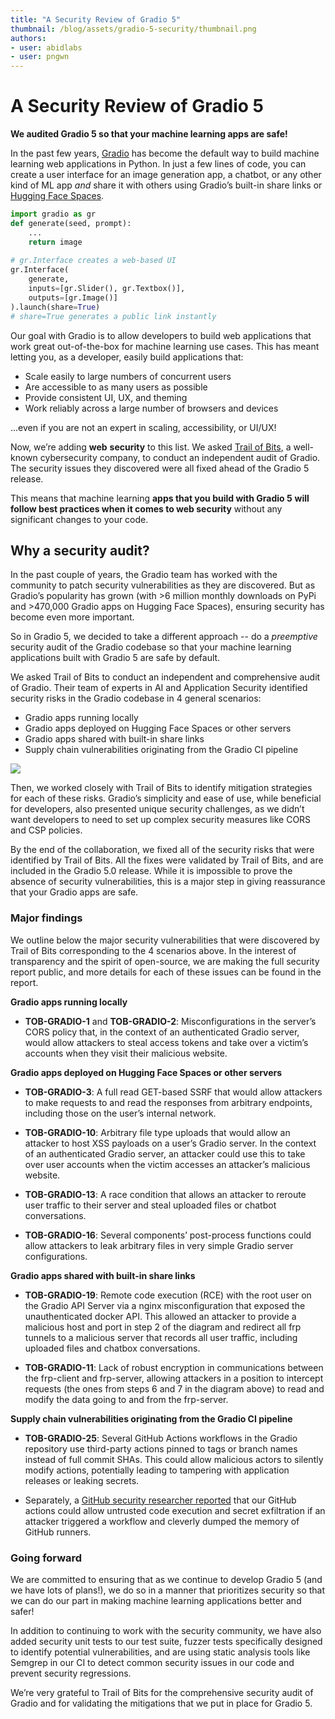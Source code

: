 ```yaml
---
title: "A Security Review of Gradio 5" 
thumbnail: /blog/assets/gradio-5-security/thumbnail.png
authors:
- user: abidlabs
- user: pngwn
---
```


# A Security Review of Gradio 5

**We audited Gradio 5 so that your machine learning apps are safe!**

In the past few years, [Gradio](https://github.com/gradio-app/gradio/) has become the default way to build machine learning web applications in Python. In just a few lines of code, you can create a user interface for an image generation app, a chatbot, or any other kind of ML app _and_ share it with others using Gradio’s built-in share links or [Hugging Face Spaces](https://huggingface.co/spaces).

```py
import gradio as gr
def generate(seed, prompt):  
    ...  
    return image
    
# gr.Interface creates a web-based UI
gr.Interface(
    generate,   
    inputs=[gr.Slider(), gr.Textbox()],  
    outputs=[gr.Image()]
).launch(share=True)  
# share=True generates a public link instantly
```

Our goal with Gradio is to allow developers to build web applications that work great out-of-the-box for machine learning use cases. This has meant letting you, as a developer, easily build applications that:

*   Scale easily to large numbers of concurrent users
*   Are accessible to as many users as possible
*   Provide consistent UI, UX, and theming
*   Work reliably across a large number of browsers and devices
    
...even if you are not an expert in scaling, accessibility, or UI/UX!

Now, we’re adding **web** **security** to this list. We asked [Trail of Bits](https://www.trailofbits.com/), a well-known cybersecurity company, to conduct an independent audit of Gradio. The security issues they discovered were all fixed ahead of the Gradio 5 release.

This means that machine learning **apps that you build with Gradio 5** **will follow best practices when it comes to web security** without any significant changes to your code.

## Why a security audit?

In the past couple of years, the Gradio team has worked with the community to patch security vulnerabilities as they are discovered. But as Gradio’s popularity has grown (with >6 million monthly downloads on PyPi and >470,000 Gradio apps on Hugging Face Spaces), ensuring security has become even more important.

So in Gradio 5, we decided to take a different approach -- do a _preemptive_ security audit of the Gradio codebase so that your machine learning applications built with Gradio 5 are safe by default. 

We asked Trail of Bits to conduct an independent and comprehensive audit of Gradio. Their team of experts in AI and Application Security identified security risks in the Gradio codebase in 4 general scenarios:

*   Gradio apps running locally
*   Gradio apps deployed on Hugging Face Spaces or other servers
*   Gradio apps shared with built-in share links 
*   Supply chain vulnerabilities originating from the Gradio CI pipeline

![](https://huggingface.co/datasets/huggingface/documentation-images/resolve/main/blog/gradio-5/security-scenarios.png)

Then, we worked closely with Trail of Bits to identify mitigation strategies for each of these risks. Gradio’s simplicity and ease of use, while beneficial for developers, also presented unique security challenges, as we didn’t want developers to need to set up complex security measures like CORS and CSP policies.

By the end of the collaboration, we fixed all of the security risks that were identified by Trail of Bits. All the fixes were validated by Trail of Bits, and are included in the Gradio 5.0 release. While it is impossible to prove the absence of security vulnerabilities, this is a major step in giving reassurance that your Gradio apps are safe.

### **Major findings**

We outline below the major security vulnerabilities that were discovered by Trail of Bits corresponding to the 4 scenarios above. In the interest of transparency and the spirit of open-source, we are making the full security report public, and more details for each of these issues can be found in the report.

**Gradio apps running locally**

*   **TOB-GRADIO-1** and **TOB-GRADIO-2**: Misconfigurations in the server’s CORS policy that, in the context of an authenticated Gradio server, would allow attackers to steal access tokens and take over a victim’s accounts when they visit their malicious website.
    

**Gradio apps deployed on Hugging Face Spaces or other servers**

*   **TOB-GRADIO-3**: A full read GET-based SSRF that would allow attackers to make requests to and read the responses from arbitrary endpoints, including those on the user’s internal network. 
    
*   **TOB-GRADIO-10**: Arbitrary file type uploads that would allow an attacker to host XSS payloads on a user’s Gradio server. In the context of an authenticated Gradio server, an attacker could use this to take over user accounts when the victim accesses an attacker’s malicious website.
    
*   **TOB-GRADIO-13**: A race condition that allows an attacker to reroute user traffic to their server and steal uploaded files or chatbot conversations.
    
*   **TOB-GRADIO-16**: Several components’ post-process functions could allow attackers to leak arbitrary files in very simple Gradio server configurations.
    

**Gradio apps shared with built-in share links**

*   **TOB-GRADIO-19**: Remote code execution (RCE) with the root user on the Gradio API Server via a nginx misconfiguration that exposed the unauthenticated docker API. This allowed an attacker to provide a malicious host and port in step 2 of the diagram and redirect all frp tunnels to a malicious server that records all user traffic, including uploaded files and chatbox conversations.
    
*   **TOB-GRADIO-11**: Lack of robust encryption in communications between the frp-client and frp-server, allowing attackers in a position to intercept requests (the ones from steps 6 and 7 in the diagram above) to read and modify the data going to and from the frp-server.
    

**Supply chain vulnerabilities originating from the Gradio CI pipeline**

*   **TOB-GRADIO-25**: Several GitHub Actions workflows in the Gradio repository use third-party actions pinned to tags or branch names instead of full commit SHAs. This could allow malicious actors to silently modify actions, potentially leading to tampering with application releases or leaking secrets.
    
*   Separately, a [GitHub security researcher reported](https://github.com/gradio-app/gradio/security/advisories/GHSA-48pj-2428-pp3w) that our GitHub actions could allow untrusted code execution and secret exfiltration if an attacker triggered a workflow and cleverly dumped the memory of GitHub runners. 
    

### **Going forward**

We are committed to ensuring that as we continue to develop Gradio 5 (and we have lots of plans!), we do so in a manner that prioritizes security so that we can do our part in making machine learning applications better and safer! 

In addition to continuing to work with the security community, we have also added security unit tests to our test suite, fuzzer tests specifically designed to identify potential vulnerabilities, and are using static analysis tools like Semgrep in our CI to detect common security issues in our code and prevent security regressions.

We’re very grateful to Trail of Bits for the comprehensive security audit of Gradio and for validating the mitigations that we put in place for Gradio 5.